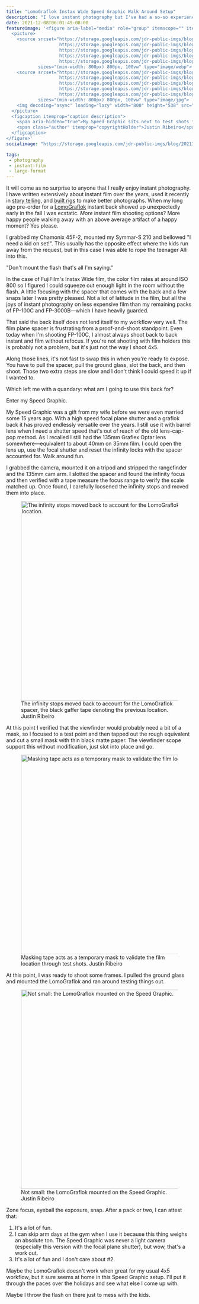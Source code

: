 ```yaml
---
title: "LomoGraflok Instax Wide Speed Graphic Walk Around Setup"
description: "I love instant photography but I've had a so-so experience with my Lomography LomoGraflok given my workflow so I decided to go a more fun direction."
date: 2021-12-08T06:01:49-08:00
featureimage: '<figure aria-label="media" role="group" itemscope="" itemprop="associatedMedia" itemtype="http://schema.org/ImageObject">
  <picture>
    <source srcset="https://storage.googleapis.com/jdr-public-imgs/blog/20211207-speed-graphic-lomograflok-testing-640.webp 640w,
                    https://storage.googleapis.com/jdr-public-imgs/blog/20211207-speed-graphic-lomograflok-testing-800.webp 800w,
                    https://storage.googleapis.com/jdr-public-imgs/blog/20211207-speed-graphic-lomograflok-testing-1024.webp 1024w,
                    https://storage.googleapis.com/jdr-public-imgs/blog/20211207-speed-graphic-lomograflok-testing-1280.webp 1280w,
                    https://storage.googleapis.com/jdr-public-imgs/blog/20211207-speed-graphic-lomograflok-testing-1600.webp 1600w"
            sizes="(min-width: 800px) 800px, 100vw" type="image/webp">
    <source srcset="https://storage.googleapis.com/jdr-public-imgs/blog/20211207-speed-graphic-lomograflok-testing-640.jpg 640w,
                    https://storage.googleapis.com/jdr-public-imgs/blog/20211207-speed-graphic-lomograflok-testing-800.jpg 800w,
                    https://storage.googleapis.com/jdr-public-imgs/blog/20211207-speed-graphic-lomograflok-testing-1024.jpg 1024w,
                    https://storage.googleapis.com/jdr-public-imgs/blog/20211207-speed-graphic-lomograflok-testing-1280.jpg 1280w,
                    https://storage.googleapis.com/jdr-public-imgs/blog/20211207-speed-graphic-lomograflok-testing-1600.jpg 1600w"
            sizes="(min-width: 800px) 800px, 100vw" type="image/jpg">
    <img decoding="async" loading="lazy" width="800" height="538" src="https://storage.googleapis.com/jdr-public-imgs/blog/20211207-speed-graphic-lomograflok-testing-800.jpg" alt="My Speed Graphic sits next to test shots from the LomoGraflok on the work bench.">
  </picture>
  <figcaption itemprop="caption description">
    <span aria-hidden="true">My Speed Graphic sits next to test shots from the LomoGraflok on the work bench.</span>
    <span class="author" itemprop="copyrightHolder">Justin Ribeiro</span>
  </figcaption>
</figure>'
socialimage: "https://storage.googleapis.com/jdr-public-imgs/blog/20211207-speed-graphic-lomograflok-testing-800.jpg"

tags:
 - photography
 - instant-film
 - large-format
---
```


It will come as no surprise to anyone that I really enjoy instant photography. I have written extensively about instant film over the years, used it recently in [story telling](/chronicle/2020/04/09/capturing-the-pandemic-on-polaroid-my-recent-piece-for-emulsive/), and [built rigs](/chronicle/2021/02/23/building-a-custom-polaroid-sx-70-camera-rig/) to make better photographs. When my long ago pre-order for a [LomoGraflok](https://shop.lomography.com/en/lomo-graflok-instant-back) instant back showed up unexpectedly early in the fall I was ecstatic. _More_ instant film shooting options? More happy people walking away with an above average artifact of a happy moment? Yes please.

I grabbed my Chamonix 45F-2, mounted my Symmar-S 210 and bellowed "I need a kid on set!". This usually has the opposite effect where the kids run away from the request, but in this case I was able to rope the teenager Alli into this.

"Don't mount the flash that's all I'm saying."

In the case of FujiFilm's Instax Wide film, the color film rates at around ISO 800 so I figured I could squeeze out enough light in the room without the flash. A little focusing with the spacer that comes with the back and a few snaps later I was pretty pleased. Not a lot of latitude in the film, but all the joys of instant photography on less expensive film than my remaining packs of FP-100C and FP-3000B—which I have heavily guarded.

That said the back itself does not lend itself to my workflow very well. The film plane spacer is frustrating from a proof-and-shoot standpoint. Even today when I'm shooting FP-100C, I almost always shoot back to back instant and film without refocus. If you're not shooting with film holders this is probably not a problem, but it's just not the way I shoot 4x5.

Along those lines, it's not fast to swap this in when you're ready to expose. You have to pull the spacer, pull the ground glass, slot the back, and then shoot. Those two extra steps are slow and I don't think I could speed it up if I wanted to.

Which left me with a quandary: what am I going to use this back for?

Enter my Speed Graphic.

My Speed Graphic was a gift from my wife before we were even married some 15 years ago. With a high speed focal plane shutter and a graflok back it has proved endlessly versatile over the years. I still use it with barrel lens when I need a shutter speed that's out of reach of the old lens-cap-pop method. As I recalled I still had the 135mm Graflex Optar lens somewhere—equivalent to about 40mm on 35mm film. I could open the lens up, use the focal shutter and reset the infinity locks with the spacer accounted for. Walk around fun.

I grabbed the camera, mounted it on a tripod and stripped the rangefinder and the 135mm cam arm. I slotted the spacer and found the infinity focus and then verified with a tape measure the focus range to verify the scale matched up. Once found, I carefully loosened the infinity stops and moved them into place.

<figure aria-label="media" role="group" itemscope="" itemprop="associatedMedia" itemtype="http://schema.org/ImageObject">
  <picture>
    <source srcset="https://storage.googleapis.com/jdr-public-imgs/blog/20211207-speed-graphic-lomograflok-infinity-stops-640.webp 640w,
                    https://storage.googleapis.com/jdr-public-imgs/blog/20211207-speed-graphic-lomograflok-infinity-stops-800.webp 800w,
                    https://storage.googleapis.com/jdr-public-imgs/blog/20211207-speed-graphic-lomograflok-infinity-stops-1024.webp 1024w,
                    https://storage.googleapis.com/jdr-public-imgs/blog/20211207-speed-graphic-lomograflok-infinity-stops-1280.webp 1280w,
                    https://storage.googleapis.com/jdr-public-imgs/blog/20211207-speed-graphic-lomograflok-infinity-stops-1600.webp 1600w"
            sizes="(min-width: 800px) 800px, 100vw" type="image/webp">
    <source srcset="https://storage.googleapis.com/jdr-public-imgs/blog/20211207-speed-graphic-lomograflok-infinity-stops-640.jpg 640w,
                    https://storage.googleapis.com/jdr-public-imgs/blog/20211207-speed-graphic-lomograflok-infinity-stops-800.jpg 800w,
                    https://storage.googleapis.com/jdr-public-imgs/blog/20211207-speed-graphic-lomograflok-infinity-stops-1024.jpg 1024w,
                    https://storage.googleapis.com/jdr-public-imgs/blog/20211207-speed-graphic-lomograflok-infinity-stops-1280.jpg 1280w,
                    https://storage.googleapis.com/jdr-public-imgs/blog/20211207-speed-graphic-lomograflok-infinity-stops-1600.jpg 1600w"
            sizes="(min-width: 800px) 800px, 100vw" type="image/jpg">
    <img decoding="async" loading="lazy" width="800" height="538" src="https://storage.googleapis.com/jdr-public-imgs/blog/20211207-speed-graphic-lomograflok-infinity-stops-800.jpg" alt="The infinity stops moved back to account for the LomoGraflok spacer, the black gaffer tape denoting the previous location.">
  </picture>
  <figcaption itemprop="caption description">
    <span aria-hidden="true">The infinity stops moved back to account for the LomoGraflok spacer, the black gaffer tape denoting the previous location.</span>
    <span class="author" itemprop="copyrightHolder">Justin Ribeiro</span>
  </figcaption>
</figure>

At this point I verified that the viewfinder would probably need a bit of a mask, so I focused to a test point and then tapped out the rough equivalent and cut a small mask with thin black matte paper. The viewfinder scope support this without modification, just slot into place and go.

<figure aria-label="media" role="group" itemscope="" itemprop="associatedMedia" itemtype="http://schema.org/ImageObject">
  <picture>
    <source srcset="https://storage.googleapis.com/jdr-public-imgs/blog/20211207-speed-graphic-lomograflok-mask-640.webp 640w,
                    https://storage.googleapis.com/jdr-public-imgs/blog/20211207-speed-graphic-lomograflok-mask-800.webp 800w,
                    https://storage.googleapis.com/jdr-public-imgs/blog/20211207-speed-graphic-lomograflok-mask-1024.webp 1024w,
                    https://storage.googleapis.com/jdr-public-imgs/blog/20211207-speed-graphic-lomograflok-mask-1280.webp 1280w,
                    https://storage.googleapis.com/jdr-public-imgs/blog/20211207-speed-graphic-lomograflok-mask-1600.webp 1600w"
            sizes="(min-width: 800px) 800px, 100vw" type="image/webp">
    <source srcset="https://storage.googleapis.com/jdr-public-imgs/blog/20211207-speed-graphic-lomograflok-mask-640.jpg 640w,
                    https://storage.googleapis.com/jdr-public-imgs/blog/20211207-speed-graphic-lomograflok-mask-800.jpg 800w,
                    https://storage.googleapis.com/jdr-public-imgs/blog/20211207-speed-graphic-lomograflok-mask-1024.jpg 1024w,
                    https://storage.googleapis.com/jdr-public-imgs/blog/20211207-speed-graphic-lomograflok-mask-1280.jpg 1280w,
                    https://storage.googleapis.com/jdr-public-imgs/blog/20211207-speed-graphic-lomograflok-mask-1600.jpg 1600w"
            sizes="(min-width: 800px) 800px, 100vw" type="image/jpg">
    <img decoding="async" loading="lazy" width="800" height="538" src="https://storage.googleapis.com/jdr-public-imgs/blog/20211207-speed-graphic-lomograflok-mask-800.jpg" alt="Masking tape acts as a temporary mask to validate the film location through test shots.">
  </picture>
  <figcaption itemprop="caption description">
    <span aria-hidden="true">Masking tape acts as a temporary mask to validate the film location through test shots.</span>
    <span class="author" itemprop="copyrightHolder">Justin Ribeiro</span>
  </figcaption>
</figure>

At this point, I was ready to shoot some frames. I pulled the ground glass and mounted the LomoGraflok and ran around testing things out.

<figure aria-label="media" role="group" itemscope="" itemprop="associatedMedia" itemtype="http://schema.org/ImageObject">
  <picture>
    <source srcset="https://storage.googleapis.com/jdr-public-imgs/blog/20211207-speed-graphic-lomograflok-mounted-640.webp 640w,
                    https://storage.googleapis.com/jdr-public-imgs/blog/20211207-speed-graphic-lomograflok-mounted-800.webp 800w,
                    https://storage.googleapis.com/jdr-public-imgs/blog/20211207-speed-graphic-lomograflok-mounted-1024.webp 1024w,
                    https://storage.googleapis.com/jdr-public-imgs/blog/20211207-speed-graphic-lomograflok-mounted-1280.webp 1280w,
                    https://storage.googleapis.com/jdr-public-imgs/blog/20211207-speed-graphic-lomograflok-mounted-1600.webp 1600w"
            sizes="(min-width: 800px) 800px, 100vw" type="image/webp">
    <source srcset="https://storage.googleapis.com/jdr-public-imgs/blog/20211207-speed-graphic-lomograflok-mounted-640.jpg 640w,
                    https://storage.googleapis.com/jdr-public-imgs/blog/20211207-speed-graphic-lomograflok-mounted-800.jpg 800w,
                    https://storage.googleapis.com/jdr-public-imgs/blog/20211207-speed-graphic-lomograflok-mounted-1024.jpg 1024w,
                    https://storage.googleapis.com/jdr-public-imgs/blog/20211207-speed-graphic-lomograflok-mounted-1280.jpg 1280w,
                    https://storage.googleapis.com/jdr-public-imgs/blog/20211207-speed-graphic-lomograflok-mounted-1600.jpg 1600w"
            sizes="(min-width: 800px) 800px, 100vw" type="image/jpg">
    <img decoding="async" loading="lazy" width="800" height="538" src="https://storage.googleapis.com/jdr-public-imgs/blog/20211207-speed-graphic-lomograflok-mounted-800.jpg" alt="Not small: the LomoGraflok mounted on the Speed Graphic.">
  </picture>
  <figcaption itemprop="caption description">
    <span aria-hidden="true">Not small: the LomoGraflok mounted on the Speed Graphic.</span>
    <span class="author" itemprop="copyrightHolder">Justin Ribeiro</span>
  </figcaption>
</figure>

Zone focus, eyeball the exposure, snap. After a pack or two, I can attest that:

1. It's a lot of fun.
2. I can skip arm days at the gym when I use it because this thing weighs an absolute ton. The Speed Graphic was never a light camera (especially this version with the focal plane shutter), but wow, that's a work out.
3. It's a lot of fun and I don't care about #2.

Maybe the LomoGraflok doesn't work when great for my usual 4x5 workflow, but it sure seems at home in this Speed Graphic setup. I'll put it through the paces over the holidays and see what else I come up with.

Maybe I throw the flash on there just to mess with the kids.